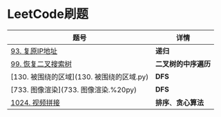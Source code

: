 # LeetCode刷题

| 题号                                          | 详情                   |
| --------------------------------------------- | ---------------------- |
| [93. 复原IP地址](93.%20复原IP地址.py)         | **递归**               |
| [99. 恢复二叉搜索树](99.%20恢复二叉搜索树.py) | **二叉树的中序遍历**   |
| [130. 被围绕的区域](130. 被围绕的区域.py)     | **DFS**                |
| [733. 图像渲染](733. 图像渲染.%20py)          | **DFS**                |
| [1024. 视频拼接](1024.%20视频拼接.py)         | **排序**、**贪心算法** |

